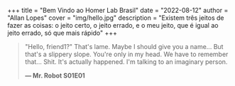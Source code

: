 +++
title = "Bem Vindo ao Homer Lab Brasil"
date = "2022-08-12"
author = "Allan Lopes"
cover = "img/hello.jpg"
description = "Existem três jeitos de fazer as coisas: o jeito certo, o jeito errado, e o meu jeito, que é igual ao jeito errado, só que mais rápido"
+++

> "Hello, friend1?" That's lame.
> Maybe I should give you a name...
> But that's a slippery slope.
> You're only in my head.
> We have to remember that...
> Shit.
> It's actually happened.
> I'm talking to an imaginary person.
>
> **— Mr. Robot S01E01**
